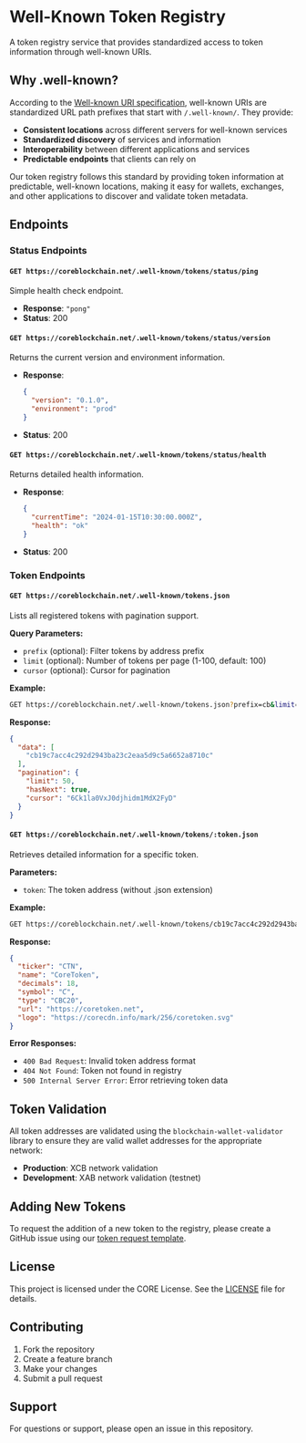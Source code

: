 # Well-Known Token Registry

A token registry service that provides standardized access to token information through well-known URIs.

## Why .well-known?

According to the [Well-known URI specification](https://en.wikipedia.org/wiki/Well-known_URI), well-known URIs are standardized URL path prefixes that start with `/.well-known/`. They provide:

- **Consistent locations** across different servers for well-known services
- **Standardized discovery** of services and information
- **Interoperability** between different applications and services
- **Predictable endpoints** that clients can rely on

Our token registry follows this standard by providing token information at predictable, well-known locations, making it easy for wallets, exchanges, and other applications to discover and validate token metadata.

## Endpoints

### Status Endpoints

#### `GET https://coreblockchain.net/.well-known/tokens/status/ping`

Simple health check endpoint.

- **Response**: `"pong"`
- **Status**: 200

#### `GET https://coreblockchain.net/.well-known/tokens/status/version`

Returns the current version and environment information.

- **Response**:

  ```json
  {
    "version": "0.1.0",
    "environment": "prod"
  }
  ```

- **Status**: 200

#### `GET https://coreblockchain.net/.well-known/tokens/status/health`

Returns detailed health information.

- **Response**:

  ```json
  {
    "currentTime": "2024-01-15T10:30:00.000Z",
    "health": "ok"
  }
  ```

- **Status**: 200

### Token Endpoints

#### `GET https://coreblockchain.net/.well-known/tokens.json`

Lists all registered tokens with pagination support.

**Query Parameters:**

- `prefix` (optional): Filter tokens by address prefix
- `limit` (optional): Number of tokens per page (1-100, default: 100)
- `cursor` (optional): Cursor for pagination

**Example:**

```bash
GET https://coreblockchain.net/.well-known/tokens.json?prefix=cb&limit=50
```

**Response:**

```json
{
  "data": [
    "cb19c7acc4c292d2943ba23c2eaa5d9c5a6652a8710c"
  ],
  "pagination": {
    "limit": 50,
    "hasNext": true,
    "cursor": "6Ck1la0VxJ0djhidm1MdX2FyD"
  }
}
```

#### `GET https://coreblockchain.net/.well-known/tokens/:token.json`

Retrieves detailed information for a specific token.

**Parameters:**

- `token`: The token address (without .json extension)

**Example:**

```bash
GET https://coreblockchain.net/.well-known/tokens/cb19c7acc4c292d2943ba23c2eaa5d9c5a6652a8710c.json
```

**Response:**

```json
{
  "ticker": "CTN",
  "name": "CoreToken",
  "decimals": 18,
  "symbol": "Ƈ",
  "type": "CBC20",
  "url": "https://coretoken.net",
  "logo": "https://corecdn.info/mark/256/coretoken.svg"
}
```

**Error Responses:**

- `400 Bad Request`: Invalid token address format
- `404 Not Found`: Token not found in registry
- `500 Internal Server Error`: Error retrieving token data

## Token Validation

All token addresses are validated using the `blockchain-wallet-validator` library to ensure they are valid wallet addresses for the appropriate network:

- **Production**: XCB network validation
- **Development**: XAB network validation (testnet)

## Adding New Tokens

To request the addition of a new token to the registry, please create a GitHub issue using our [token request template](.github/ISSUE_TEMPLATE/token-request.yml).

## License

This project is licensed under the CORE License. See the [LICENSE](LICENSE) file for details.

## Contributing

1. Fork the repository
2. Create a feature branch
3. Make your changes
4. Submit a pull request

## Support

For questions or support, please open an issue in this repository.
